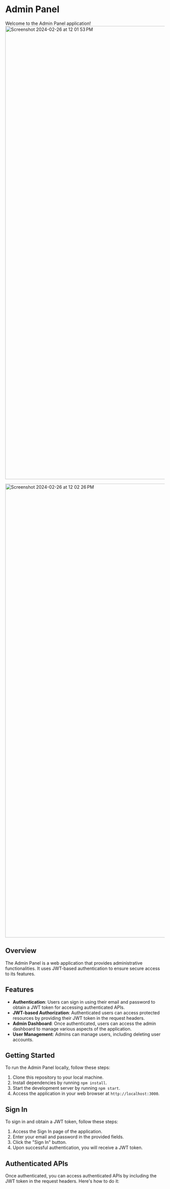 # Admin Panel

Welcome to the Admin Panel application!
<img width="1432" alt="Screenshot 2024-02-26 at 12 01 53 PM" src="https://github.com/Itsayush30/Admin_Panel_Bot/assets/90981890/b9fec51e-a155-46a9-8b4b-fade7d2d15f9">

<img width="1434" alt="Screenshot 2024-02-26 at 12 02 26 PM" src="https://github.com/Itsayush30/Admin_Panel_Bot/assets/90981890/9d076ab2-ca7e-4b6d-b833-de87f02c3a77">

## Overview

The Admin Panel is a web application that provides administrative functionalities. It uses JWT-based authentication to ensure secure access to its features.

## Features

- **Authentication**: Users can sign in using their email and password to obtain a JWT token for accessing authenticated APIs.
- **JWT-based Authorization**: Authenticated users can access protected resources by providing their JWT token in the request headers.
- **Admin Dashboard**: Once authenticated, users can access the admin dashboard to manage various aspects of the application.
- **User Management**: Admins can manage users, including  deleting user accounts.


## Getting Started

To run the Admin Panel locally, follow these steps:

1. Clone this repository to your local machine.
2. Install dependencies by running `npm install`.
3. Start the development server by running `npm start`.
4. Access the application in your web browser at `http://localhost:3000`.

## Sign In

To sign in and obtain a JWT token, follow these steps:

1. Access the Sign In page of the application.
2. Enter your email and password in the provided fields.
3. Click the "Sign In" button.
4. Upon successful authentication, you will receive a JWT token.

## Authenticated APIs

Once authenticated, you can access authenticated APIs by including the JWT token in the request headers. Here's how to do it:

